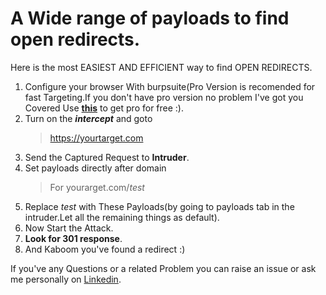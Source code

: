 
# A Wide range of payloads to find open redirects.

Here is the most EASIEST AND EFFICIENT way to find OPEN REDIRECTS.

 1. Configure your browser With burpsuite(Pro Version is recomended for fast Targeting.If you don't have pro version no problem I've got you Covered Use [**this**](https://github.com/SNGWN/Burp-Suite) to get pro for free :).
 2. Turn on the ***intercept*** and goto 
      > https://yourtarget.com
 3. Send the Captured Request to **Intruder**.
 4. Set payloads directly after domain 
      > For yourarget.com/$test$
 5. Replace *$test$* with These Payloads(by going to payloads tab in the intruder.Let all the remaining things as default).
 6. Now Start the Attack.
 7. **Look for 301 response**.
 8. And Kaboom you've found a redirect :)

If you've any Questions or a related Problem you can raise an issue or ask me personally on [Linkedin](https://www.linkedin.com/in/mtabarikasif/).
